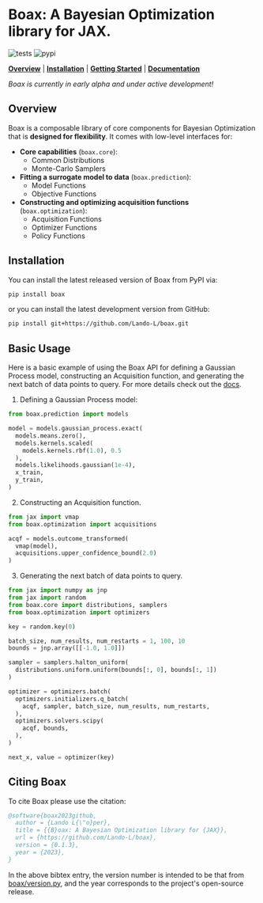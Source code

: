 # Boax: A Bayesian Optimization library for JAX.

![tests](https://github.com/Lando-L/boax/actions/workflows/tests.yml/badge.svg?branch=main)
![pypi](https://img.shields.io/pypi/v/boax)

[**Overview**](#overview)
| [**Installation**](#installation)
| [**Getting Started**](#getting-started)
| [**Documentation**](https://boax.readthedocs.io/en/latest/)

*Boax is currently in early alpha and under active development!*

## Overview

Boax is a composable library of core components for Bayesian Optimization that is **designed for flexibility**. It comes with low-level interfaces for:

* **Core capabilities** (`boax.core`):
  * Common Distributions
  * Monte-Carlo Samplers
* **Fitting a surrogate model to data** (`boax.prediction`):
  * Model Functions
  * Objective Functions
* **Constructing and optimizing acquisition functions** (`boax.optimization`):
  * Acquisition Functions
  * Optimizer Functions
  * Policy Functions

## Installation

You can install the latest released version of Boax from PyPI via:

```sh
pip install boax
```

or you can install the latest development version from GitHub:

```sh
pip install git+https://github.com/Lando-L/boax.git
```

## Basic Usage

Here is a basic example of using the Boax API for defining a Gaussian Process model, constructing an Acquisition function, and generating the next batch of data points to query. For more details check out the [docs](https://boax.readthedocs.io/en/latest/).

1. Defining a Gaussian Process model:

```python
from boax.prediction import models

model = models.gaussian_process.exact(
  models.means.zero(),
  models.kernels.scaled(
    models.kernels.rbf(1.0), 0.5
  ),
  models.likelihoods.gaussian(1e-4),
  x_train,
  y_train,
)
```

2. Constructing an Acquisition function.

```python
from jax import vmap
from boax.optimization import acquisitions

acqf = models.outcome_transformed(
  vmap(model),
  acquisitions.upper_confidence_bound(2.0)
)
```

3. Generating the next batch of data points to query.

```python
from jax import numpy as jnp
from jax import random
from boax.core import distributions, samplers
from boax.optimization import optimizers

key = random.key(0)

batch_size, num_results, num_restarts = 1, 100, 10
bounds = jnp.array([[-1.0, 1.0]])

sampler = samplers.halton_uniform(
  distributions.uniform.uniform(bounds[:, 0], bounds[:, 1])
)

optimizer = optimizers.batch(
  optimizers.initializers.q_batch(
    acqf, sampler, batch_size, num_results, num_restarts,
  ),
  optimizers.solvers.scipy(
    acqf, bounds,  
  ),
)

next_x, value = optimizer(key)
```

## Citing Boax

To cite Boax please use the citation:

```bibtex
@software{boax2023github,
  author = {Lando L{\"o}per},
  title = {{B}oax: A Bayesian Optimization library for {JAX}},
  url = {https://github.com/Lando-L/boax},
  version = {0.1.3},
  year = {2023},
}
```

In the above bibtex entry, the version number
is intended to be that from [boax/version.py](https://github.com/Lando-L/boax/blob/main/boax/version.py), and the year corresponds to the project's open-source release.
